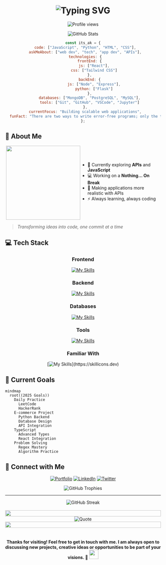 <h1 align="center">
  <img src="https://readme-typing-svg.herokuapp.com?font=Fira+Code&pause=1000&color=2196F3&center=true&vCenter=true&width=435&lines=Hi+there%2C+I'm+Alok+Kumar+%F0%9F%91%8B;AI+Full-Stack+Developer;Python+Enthusiast;API+Explorer;JavaScript+%E2%9D%A4%EF%B8%8F" alt="Typing SVG" />
</h1>

<!-- Profile view -->
<p align="center">
  <img src="https://komarev.com/ghpvc/?username=alokkumar777&label=Profile%20views&color=0e75b6&style=flat" alt="Profile views" />
</p>

<p align="center">
  <img src="https://github-readme-stats.vercel.app/api?username=alokkumar777&show_icons=true&theme=radical" alt="GitHub Stats" />
</p>

<div align="center">
  
  ```javascript
  const its_ak = {
    code: ["JavaScript", "Python", "HTML", "CSS"],
    askMeAbout: ["web dev", "tech", "app dev", "APIs"],
    technologies: {
        frontEnd: {
            js: ["React"],
            css: ["Tailwind CSS"]
        },
        backEnd: {
            js: ["Node", "Express"],
            python: ["Flask"]
        },
        databases: ["MongoDB", "PostgreSQL", "MySQL"],
        tools: ["Git", "GitHub", "VSCode", "Jupyter"]
    },
    currentFocus: "Building scalable web applications",
    funFact: "There are two ways to write error-free programs; only the third one works"
  };
  ```
  
</div>

## 🚀 About Me
<div style="display: flex; align-items: center; justify-content: space-between;">

<img align="right" width="240" src="https://raw.githubusercontent.com/abhisheknaiidu/abhisheknaiidu/master/code.gif"/>

- 🌱 Currently exploring **APIs** and **JavaScript**  
- 💻 Working on a **Nothing... On Break**  
- 🎯 Making applications more realistic with APIs  
- ⚡ Always learning, always coding  
</div>

> *Transforming ideas into code, one commit at a time*

## 💻 Tech Stack

<div align="center">

### Frontend
[![My Skills](https://skillicons.dev/icons?i=html,css,js,ts,react,tailwind,bootstrap)](https://skillicons.dev)

### Backend
[![My Skills](https://skillicons.dev/icons?i=nodejs,express,python,flask,django)](https://skillicons.dev)

### Databases
[![My Skills](https://skillicons.dev/icons?i=mongodb,postgresql,mysql)](https://skillicons.dev)

### Tools
[![My Skills](https://skillicons.dev/icons?i=git,bash,github,vscode,pycharm,idea)](https://skillicons.dev)

### Familiar With
[![My Skills](https://skillicons.dev/icons?i=java,c,cs,cpp,dotnet,dart,flutter,)](https://skillicons.dev)

</div>
<!--
## 📊 This Week I Spent Time On
<div align="center">
  <img src="https://github-readme-stats.vercel.app/api/wakatime?username=alokkumar777&layout=compact" alt="Wakatime Stats"/>
</div> -->

## 🎯 Current Goals
```mermaid
mindmap
  root((2025 Goals))
    Daily Practice
      LeetCode
      HackerRank
    E-commerce Project
      Python Backend
      Database Design
      API Integration
    TypeScript
      Advanced Types
      React Integration
    Problem Solving
      Regex Mastery
      Algorithm Practice
```

## 🤝 Connect with Me
<div align="center">
  
[![Portfolio](https://img.shields.io/badge/Portfolio-000000?style=for-the-badge&logo=About.me&logoColor=white)](https://itsakdev.vercel.app/)
[![LinkedIn](https://img.shields.io/badge/LinkedIn-0077B5?style=for-the-badge&logo=linkedin&logoColor=white)](https://www.linkedin.com/in/alok-kumar-8b47a4270)
[![Twitter](https://img.shields.io/badge/Twitter-1DA1F2?style=for-the-badge&logo=twitter&logoColor=white)](https://x.com/Alokumar1810)

</div>

<div align="center">
  <img src="https://github-profile-trophy.vercel.app/?username=alokkumar777&theme=radical&no-frame=false&no-bg=true&margin-w=4" alt="GitHub Trophies"/>
</div>

---

<div align="center">
  <img src="https://streak-stats.demolab.com/?user=alokkumar777&theme=radical" alt="GitHub Streak"/>
</div>

<!-- Quote section -->

<br/>
<div align="center">
  <img src="https://i.imgur.com/dBaSKWF.gif" height="20" width="100%">
  
  <div align="center">
    <picture>
      <source media="(prefers-color-scheme: dark)" srcset="https://readme-typing-svg.demolab.com?font=Fira+Code&weight=600&size=20&duration=3000&pause=1000&color=FFFFFF&center=true&vCenter=true&multiline=true&repeat=false&width=800&height=100&lines=%22Tell+me+and+I+forget.%3B+Teach+me+and+I+remember.%3B+Involve+me+and+I+learn.%22" />
      <source media="(prefers-color-scheme: light)" srcset="https://readme-typing-svg.demolab.com?font=Fira+Code&weight=600&size=20&duration=3000&pause=1000&color=000000&center=true&vCenter=true&multiline=true&repeat=false&width=800&height=100&lines=%22Tell+me+and+I+forget.%3B+Teach+me+and+I+remember.%3B+Involve+me+and+I+learn.%22" />
      <img alt="Quote" src="https://readme-typing-svg.demolab.com?font=Fira+Code&weight=600&size=20&duration=3000&pause=1000&color=FFFFFF&center=true&vCenter=true&multiline=true&repeat=false&width=800&height=100&lines=%22Tell+me+and+I+forget.%3B+Teach+me+and+I+remember.%3B+Involve+me+and+I+learn.%22" />
    </picture>
  </div>
  
  <img src="https://i.imgur.com/dBaSKWF.gif" height="20" width="100%">
</div>
<br/>

<!-- Message section -->

<h4 align="center">
  Thanks for visiting! Feel free to get in touch with me. I am always open to discussing new projects, creative ideas or opportunities to be part of your visions. 🚀
  <img src="https://raw.githubusercontent.com/BrunnerLivio/brunnerlivio/master/images/wave.gif" width="30px"/>
</h4>
